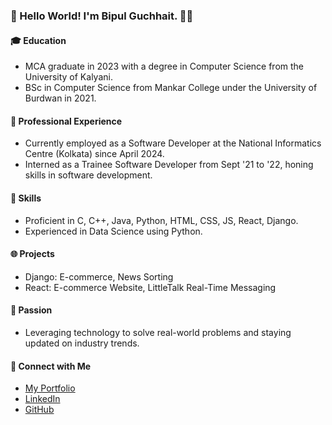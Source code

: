 ### 👋 Hello World! I'm Bipul Guchhait. 👨‍💻

#### 🎓 Education
- MCA graduate in 2023 with a degree in Computer Science from the University of Kalyani.
- BSc in Computer Science from Mankar College under the University of Burdwan in 2021.

#### 💼 Professional Experience
- Currently employed as a Software Developer at the National Informatics Centre (Kolkata) since April 2024.
- Interned as a Trainee Software Developer from Sept '21 to '22, honing skills in software development.

#### 🚀 Skills
- Proficient in C, C++, Java, Python, HTML, CSS, JS, React, Django.
- Experienced in Data Science using Python.

#### 🌐 Projects
- Django: E-commerce, News Sorting
- React: E-commerce Website, LittleTalk Real-Time Messaging

#### 🌟 Passion
- Leveraging technology to solve real-world problems and staying updated on industry trends.

#### 🔗 Connect with Me
- [My Portfolio](https://bipulg05.github.io/My_Portfolio/index.html)
- [LinkedIn](https://www.linkedin.com/in/bipul-guchhait-4861721b7/)
- [GitHub](https://github.com/BipulG05)
